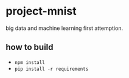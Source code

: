 # project-mnist

big data and machine learning first attemption.

## how to build
- ```npm install```
- ```pip install -r requirements```
